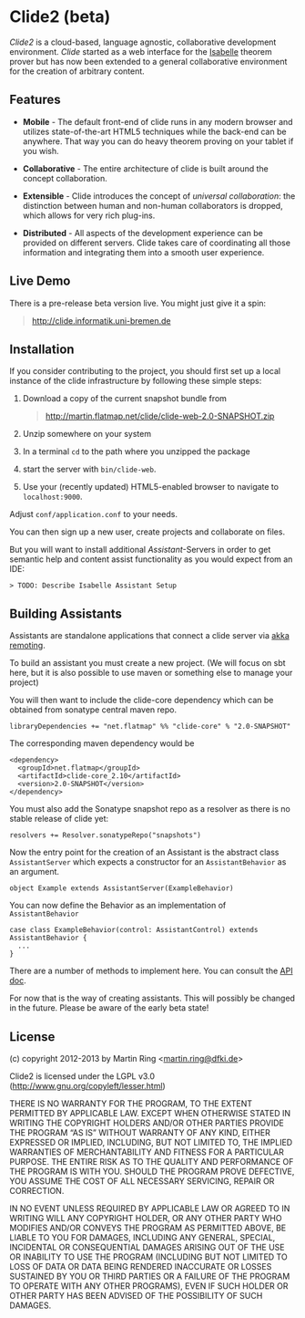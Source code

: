 Clide2 (beta)
=====================================

*Clide2* is a cloud-based, language agnostic, collaborative development environment. *Clide* started as a web interface for the [Isabelle](http://isabelle.in.tum.de/) theorem prover but has now been extended to a general collaborative environment for the creation of arbitrary content.

Features
--------

* **Mobile** - The default front-end of clide runs in any modern browser and utilizes state-of-the-art HTML5 techniques while the back-end can be anywhere. That way you can do heavy theorem proving on your tablet if you wish.

* **Collaborative** - The entire architecture of clide is built around the concept collaboration.

* **Extensible** - Clide introduces the concept of *universal collaboration*: the distinction between human and non-human collaborators is dropped, which allows for very rich plug-ins.

* **Distributed** - All aspects of the development experience can be provided on different servers. Clide takes care of coordinating all those information and integrating them into a smooth user experience.

Live Demo
---------

There is a pre-release beta version live. You might just give it a spin:

> http://clide.informatik.uni-bremen.de

Installation
------------

If you consider contributing to the project, you should first set up a local instance of the clide infrastructure by following these simple steps:

1. Download a copy of the current snapshot bundle from

   > http://martin.flatmap.net/clide/clide-web-2.0-SNAPSHOT.zip

2. Unzip somewhere on your system

3. In a terminal `cd` to the path where you unzipped the package

4. start the server with `bin/clide-web`.

5. Use your (recently updated) HTML5-enabled browser to navigate to `localhost:9000`.

Adjust `conf/application.conf` to your needs.

You can then sign up a new user, create projects and collaborate on files.

But you will want to install additional *Assistant*-Servers in order to get semantic help and content assist functionality as you would expect from an IDE:

```
> TODO: Describe Isabelle Assistant Setup
```

Building Assistants
-------------------

Assistants are standalone applications that connect a clide server via [akka remoting](http://doc.akka.io/docs/akka/snapshot/scala/remoting.html).

To build an assistant you must create a new project. (We will focus on sbt
here, but it is also possible to use maven or something else to manage your project)

You will then want to include the clide-core dependency which can be obtained from sonatype central maven repo.

```
libraryDependencies += "net.flatmap" %% "clide-core" % "2.0-SNAPSHOT"
```

The corresponding maven dependency would be

```
<dependency>
  <groupId>net.flatmap</groupId>
  <artifactId>clide-core_2.10</artifactId>
  <version>2.0-SNAPSHOT</version>
</dependency>
```

You must also add the Sonatype snapshot repo as a resolver as there is no
stable release of clide yet:

```
resolvers += Resolver.sonatypeRepo("snapshots")
```

Now the entry point for the creation of an Assistant is the abstract class `AssistantServer` which expects a constructor for an `AssistantBehavior` as an argument.

```
object Example extends AssistantServer(ExampleBehavior)
```

You can now define the Behavior as an implementation of `AssistantBehavior`

```
case class ExampleBehavior(control: AssistantControl) extends AssistantBehavior {
  ...
}
```

There are a number of methods to implement here. You can consult the [API doc](http://martin.flatmap.net/clide/api/#clide.assistants.AssistantBehavior).

For now that is the way of creating assistants. This will possibly be changed in the future. Please be aware of the early beta state!

License
-------

(c) copyright 2012-2013 by Martin Ring <<martin.ring@dfki.de>>

Clide2 is licensed under the LGPL v3.0 (http://www.gnu.org/copyleft/lesser.html)

THERE IS NO WARRANTY FOR THE PROGRAM, TO THE EXTENT PERMITTED BY APPLICABLE
LAW. EXCEPT WHEN OTHERWISE STATED IN WRITING THE COPYRIGHT HOLDERS AND/OR OTHER
PARTIES PROVIDE THE PROGRAM “AS IS” WITHOUT WARRANTY OF ANY KIND, EITHER
EXPRESSED OR IMPLIED, INCLUDING, BUT NOT LIMITED TO, THE IMPLIED WARRANTIES OF
MERCHANTABILITY AND FITNESS FOR A PARTICULAR PURPOSE. THE ENTIRE RISK AS TO THE
QUALITY AND PERFORMANCE OF THE PROGRAM IS WITH YOU. SHOULD THE PROGRAM PROVE
DEFECTIVE, YOU ASSUME THE COST OF ALL NECESSARY SERVICING, REPAIR OR CORRECTION.

IN NO EVENT UNLESS REQUIRED BY APPLICABLE LAW OR AGREED TO IN WRITING WILL ANY
COPYRIGHT HOLDER, OR ANY OTHER PARTY WHO MODIFIES AND/OR CONVEYS THE PROGRAM AS
PERMITTED ABOVE, BE LIABLE TO YOU FOR DAMAGES, INCLUDING ANY GENERAL, SPECIAL,
INCIDENTAL OR CONSEQUENTIAL DAMAGES ARISING OUT OF THE USE OR INABILITY TO USE
THE PROGRAM (INCLUDING BUT NOT LIMITED TO LOSS OF DATA OR DATA BEING RENDERED
INACCURATE OR LOSSES SUSTAINED BY YOU OR THIRD PARTIES OR A FAILURE OF THE
PROGRAM TO OPERATE WITH ANY OTHER PROGRAMS), EVEN IF SUCH HOLDER OR OTHER PARTY
HAS BEEN ADVISED OF THE POSSIBILITY OF SUCH DAMAGES.
